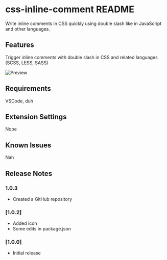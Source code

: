 # css-inline-comment README

Write inline comments in CSS quickly using double slash like in JavaScript and other languages.

## Features

Trigger inline comments with double slash in CSS and related languages (SCSS, LESS, SASS)

![Preview](https://files.matronator.com/preview.gif)

## Requirements

VSCode, duh

## Extension Settings

Nope

## Known Issues

Nah

## Release Notes

### 1.0.3

- Created a GitHub repository

### [1.0.2]

- Added icon
- Some edits in package.json

### [1.0.0]

- Initial release
